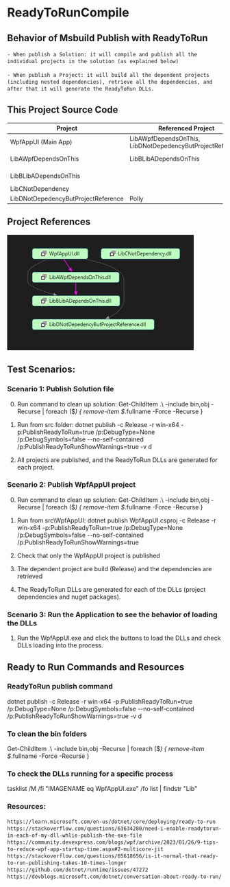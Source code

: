 # ReadyToRunCompile

## Behavior of Msbuild Publish with ReadyToRun

	- When publish a Solution: it will compile and publish all the individual projects in the solution (as explained below)
	
	- When publish a Project: it will build all the dependent projects (including nested dependencies), retrieve all the dependencies, and after that it will generate the ReadyToRun DLLs.

## This Project Source Code

| Project |      Referenced Project      |  Nuget Packages |
|---|---|---|
| WpfAppUI (Main App)	|  LibAWpfDependsOnThis, LibDNotDepedencyButProjectReference | Newtonsoft.Json, Moq |
| LibAWpfDependsOnThis |    LibBLibADependsOnThis   |   Newtonsoft.Json, Castle.Core |
| LibBLibADependsOnThis |  |  Newtonsoft.Json, Azure.Core   |
| LibCNotDependency |  |     |
| LibDNotDepedencyButProjectReference | Polly |

## Project References

![Project References]( ./img/projectreferences.jpg)

## Test Scenarios:

### Scenario 1: Publish Solution file

0) Run command to clean up solution: Get-ChildItem .\ -include bin,obj -Recurse | foreach ($_) { remove-item $_.fullname -Force -Recurse }

1) Run from src folder: dotnet publish -c Release -r win-x64 -p:PublishReadyToRun=true /p:DebugType=None /p:DebugSymbols=false --no-self-contained /p:PublishReadyToRunShowWarnings=true -v d

2) All projects are published, and the ReadyToRun DLLs are generated for each project.

### Scenario 2: Publish WpfAppUI project

0) Run command to clean up solution: Get-ChildItem .\ -include bin,obj -Recurse | foreach ($_) { remove-item $_.fullname -Force -Recurse }

1) Run from src\WpfAppUI: dotnet publish WpfAppUI.csproj -c Release -r win-x64 -p:PublishReadyToRun=true /p:DebugType=None /p:DebugSymbols=false --no-self-contained /p:PublishReadyToRunShowWarnings=true

2) Check that only the WpfAppUI project is published

3) The dependent project are build (Release) and the dependencies are retrieved

4) The ReadyToRun DLLs are generated for each of the DLLs (project dependencies and nuget packages).

### Scenario 3: Run the Application to see the behavior of loading the DLLs

1) Run the WpfAppUI.exe and click the buttons to load the DLLs and check DLLs loading into the process.

## Ready to Run Commands and Resources


### ReadyToRun publish command

dotnet publish -c Release -r win-x64 -p:PublishReadyToRun=true /p:DebugType=None /p:DebugSymbols=false --no-self-contained /p:PublishReadyToRunShowWarnings=true -v d

### To clean the bin folders

Get-ChildItem .\ -include bin,obj -Recurse | foreach ($_) { remove-item $_.fullname -Force -Recurse }

### To check the DLLs running for a specific process

tasklist /M /fi "IMAGENAME eq WpfAppUI.exe" /fo list | findstr "Lib"

### Resources:
	https://learn.microsoft.com/en-us/dotnet/core/deploying/ready-to-run
	https://stackoverflow.com/questions/63634280/need-i-enable-readytorun-in-each-of-my-dll-whlie-publish-the-exe-file
	https://community.devexpress.com/blogs/wpf/archive/2023/01/26/9-tips-to-reduce-wpf-app-startup-time.aspx#2-multicore-jit
	https://stackoverflow.com/questions/65618656/is-it-normal-that-ready-to-run-publishing-takes-10-times-longer
	https://github.com/dotnet/runtime/issues/47272
	https://devblogs.microsoft.com/dotnet/conversation-about-ready-to-run/